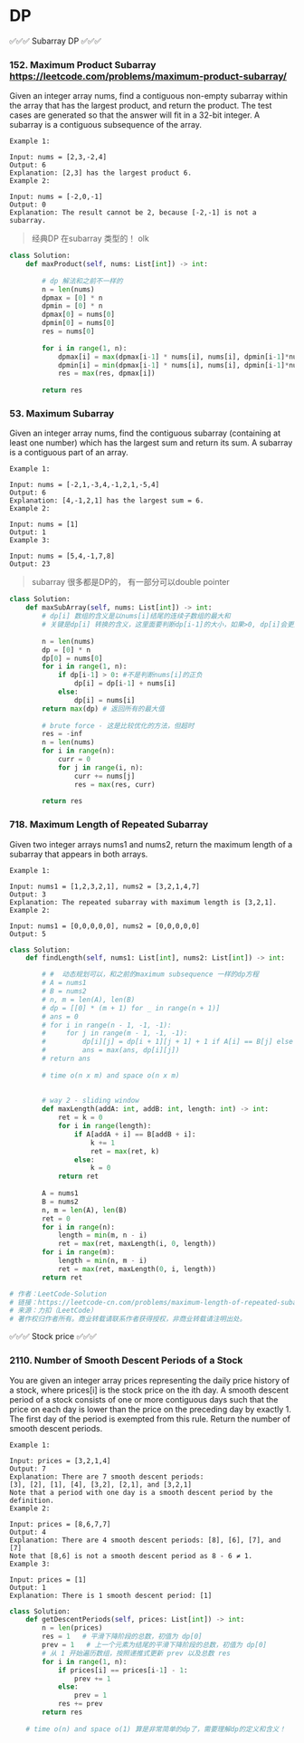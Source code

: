 # DP


✅✅✅ Subarray DP ✅✅✅ 

### 152. Maximum Product Subarray https://leetcode.com/problems/maximum-product-subarray/ 
Given an integer array nums, find a contiguous non-empty subarray within the array that has the largest product, and return the product. The test cases are generated so that the answer will fit in a 32-bit integer. A subarray is a contiguous subsequence of the array.
```
Example 1:

Input: nums = [2,3,-2,4]
Output: 6
Explanation: [2,3] has the largest product 6.
Example 2:

Input: nums = [-2,0,-1]
Output: 0
Explanation: The result cannot be 2, because [-2,-1] is not a subarray.
```
> 经典DP 在subarray 类型的！ olk
```python
class Solution:
    def maxProduct(self, nums: List[int]) -> int:
        
        # dp 解法和之前不一样的
        n = len(nums)
        dpmax = [0] * n
        dpmin = [0] * n
        dpmax[0] = nums[0]
        dpmin[0] = nums[0]
        res = nums[0]
        
        for i in range(1, n):
            dpmax[i] = max(dpmax[i-1] * nums[i], nums[i], dpmin[i-1]*nums[i])
            dpmin[i] = min(dpmax[i-1] * nums[i], nums[i], dpmin[i-1]*nums[i])
            res = max(res, dpmax[i])
        
        return res
```

### 53. Maximum Subarray 
Given an integer array nums, find the contiguous subarray (containing at least one number) which has the largest sum and return its sum. A subarray is a contiguous part of an array.
```
Example 1:

Input: nums = [-2,1,-3,4,-1,2,1,-5,4]
Output: 6
Explanation: [4,-1,2,1] has the largest sum = 6.
Example 2:

Input: nums = [1]
Output: 1
Example 3:

Input: nums = [5,4,-1,7,8]
Output: 23
``` 
> subarray 很多都是DP的， 有一部分可以double pointer
```python
class Solution:
    def maxSubArray(self, nums: List[int]) -> int:
        # dp[i] 数组的含义是以nums[i]结尾的连续子数组的最大和
        # 关键是dp[i] 转换的含义，这里面要判断dp[i-1]的大小，如果>0, dp[i]会更大，但是dp[i-1]<0, 重新开始，因为nums[i]会更小如果加上dp[i-1] 
    
        n = len(nums)
        dp = [0] * n 
        dp[0] = nums[0]
        for i in range(1, n):
            if dp[i-1] > 0: #不是判断nums[i]的正负
                dp[i] = dp[i-1] + nums[i]
            else:
                dp[i] = nums[i]
        return max(dp) # 返回所有的最大值
        
        # brute force - 这是比较优化的方法，但超时
        res = -inf 
        n = len(nums)
        for i in range(n):
            curr = 0 
            for j in range(i, n):
                curr += nums[j]
                res = max(res, curr)
        
        return res
```


### 718. Maximum Length of Repeated Subarray
Given two integer arrays nums1 and nums2, return the maximum length of a subarray that appears in both arrays.
```
Example 1:

Input: nums1 = [1,2,3,2,1], nums2 = [3,2,1,4,7]
Output: 3
Explanation: The repeated subarray with maximum length is [3,2,1].
Example 2:

Input: nums1 = [0,0,0,0,0], nums2 = [0,0,0,0,0]
Output: 5
```

```python
class Solution:
    def findLength(self, nums1: List[int], nums2: List[int]) -> int:

        # #  动态规划可以，和之前的maximum subsequence 一样的dp方程 
        # A = nums1
        # B = nums2 
        # n, m = len(A), len(B)
        # dp = [[0] * (m + 1) for _ in range(n + 1)]
        # ans = 0
        # for i in range(n - 1, -1, -1):
        #     for j in range(m - 1, -1, -1):
        #         dp[i][j] = dp[i + 1][j + 1] + 1 if A[i] == B[j] else 0
        #         ans = max(ans, dp[i][j])
        # return ans
    
        # time o(n x m) and space o(n x m)
        
        
        # way 2 - sliding window
        def maxLength(addA: int, addB: int, length: int) -> int:
            ret = k = 0
            for i in range(length):
                if A[addA + i] == B[addB + i]:
                    k += 1
                    ret = max(ret, k)
                else:
                    k = 0
            return ret
        
        A = nums1
        B = nums2 
        n, m = len(A), len(B)
        ret = 0
        for i in range(n):
            length = min(m, n - i)
            ret = max(ret, maxLength(i, 0, length))
        for i in range(m):
            length = min(n, m - i)
            ret = max(ret, maxLength(0, i, length))
        return ret

# 作者：LeetCode-Solution
# 链接：https://leetcode-cn.com/problems/maximum-length-of-repeated-subarray/solution/zui-chang-zhong-fu-zi-shu-zu-by-leetcode-solution/
# 来源：力扣（LeetCode）
# 著作权归作者所有。商业转载请联系作者获得授权，非商业转载请注明出处。
```



✅✅✅ Stock price ✅✅✅ 


### 2110. Number of Smooth Descent Periods of a Stock
You are given an integer array prices representing the daily price history of a stock, where prices[i] is the stock price on the ith day.  A smooth descent period of a stock consists of one or more contiguous days such that the price on each day is lower than the price on the preceding day by exactly 1. The first day of the period is exempted from this rule. Return the number of smooth descent periods.

```
Example 1:

Input: prices = [3,2,1,4]
Output: 7
Explanation: There are 7 smooth descent periods:
[3], [2], [1], [4], [3,2], [2,1], and [3,2,1]
Note that a period with one day is a smooth descent period by the definition.
Example 2:

Input: prices = [8,6,7,7]
Output: 4
Explanation: There are 4 smooth descent periods: [8], [6], [7], and [7]
Note that [8,6] is not a smooth descent period as 8 - 6 ≠ 1.
Example 3:

Input: prices = [1]
Output: 1
Explanation: There is 1 smooth descent period: [1]
```

```python
class Solution:
    def getDescentPeriods(self, prices: List[int]) -> int:
        n = len(prices)
        res = 1   # 平滑下降阶段的总数，初值为 dp[0]
        prev = 1   # 上一个元素为结尾的平滑下降阶段的总数，初值为 dp[0]
        # 从 1 开始遍历数组，按照递推式更新 prev 以及总数 res
        for i in range(1, n):
            if prices[i] == prices[i-1] - 1:
                prev += 1
            else:
                prev = 1
            res += prev
        return res
    
    # time o(n) and space o(1) 算是非常简单的dp了，需要理解dp的定义和含义！
```